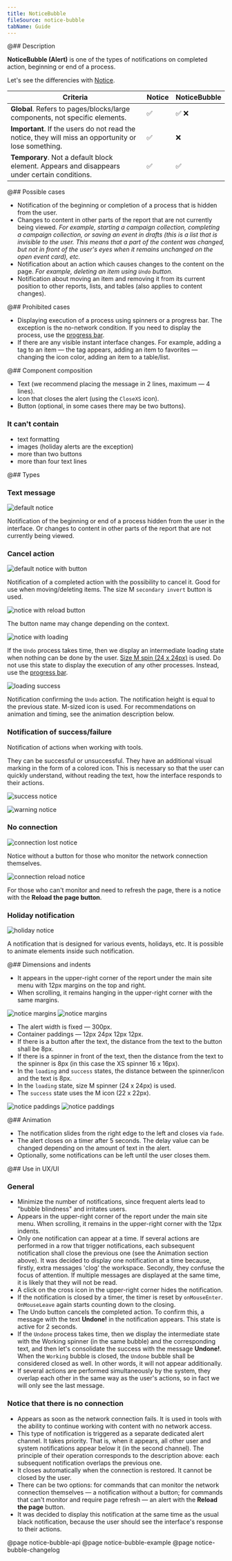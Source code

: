 ```yaml
---
title: NoticeBubble
fileSource: notice-bubble
tabName: Guide
---
```


@## Description

**NoticeBubble (Alert)** is one of the types of notifications on completed action, beginning or end of a process.

Let's see the differencies with [Notice](/components/notice/).

| Criteria                                                                                             | Notice | NoticeBubble |
| ---------------------------------------------------------------------------------------------------- | ------ | ------------ |
| **Global**. Refers to pages/blocks/large components, not specific elements.                          | ✅     | ✅ ❌        |
| **Important**. If the users do not read the notice, they will miss an opportunity or lose something. | ✅     | ❌           |
| **Temporary**. Not a default block element. Appears and disappears under certain conditions.         | ✅     | ✅           |

@## Possible cases

- Notification of the beginning or completion of a process that is hidden from the user.
- Changes to content in other parts of the report that are not currently being viewed. _For example, starting a campaign collection, completing a campaign collection, or saving an event in drafts (this is a list that is invisible to the user. This means that a part of the content was changed, but not in front of the user's eyes when it remains unchanged on the open event card), etc._
- Notification about an action which causes changes to the content on the page. _For example, deleting an item using `Undo` button._
- Notification about moving an item and removing it from its current position to other reports, lists, and tables (also applies to content changes).

@## Prohibited cases

- Displaying execution of a process using spinners or a progress bar. The exception is the no-network condition. If you need to display the process, use the [progress bar](/components/progress-bar/).
- If there are any visible instant interface changes. For example, adding a tag to an item — the tag appears, adding an item to favorites — changing the icon color, adding an item to a table/list.

@## Component composition

- Text (we recommend placing the message in 2 lines, maximum — 4 lines).
- Icon that closes the alert (using the `CloseXS` icon).
- Button (optional, in some cases there may be two buttons).

### It can't contain

- text formatting
- images (holiday alerts are the exception)
- more than two buttons
- more than four text lines

@## Types

### Text message

![default notice](static/text1.png)

Notification of the beginning or end of a process hidden from the user in the interface. Or changes to content in other parts of the report that are not currently being viewed.

### Cancel action

![default notice with button](static/default.png)

Notification of a completed action with the possibility to cancel it. Good for use when moving/deleting items. The size M `secondary invert` button is used.

![notice with reload button](static/reload_btn.png)

The button name may change depending on the context.

![notice with loading](static/default-loading.png)

If the `Undo` process takes time, then we display an intermediate loading state when nothing can be done by the user. [Size M spin (24 x 24px)](/components/spin/) is used. Do not use this state to display the execution of any other processes. Instead, use the [progress bar](/components/progress-bar/).

![loading success](static/default-success.png)

Notification confirming the `Undo` action. The notification height is equal to the previous state. M-sized icon is used. For recommendations on animation and timing, see the animation description below.

### Notification of success/failure

Notification of actions when working with tools.

They can be successful or unsuccessful. They have an additional visual marking in the form of a colored icon. This is necessary so that the user can quickly understand, without reading the text, how the interface responds to their actions.

![ success notice](static/success-notice.png)

![ warning notice](static/warning-notice.png)

### No connection

![connection lost notice](static/notice.png)

Notice without a button for those who monitor the network connection themselves.

![connection reload notice](static/reload.png)

For those who can't monitor and need to refresh the page, there is a notice with the **Reload the page button**.

### Holiday notification

![holiday notice](static/event_alert.png)

A notification that is designed for various events, holidays, etc. It is possible to animate elements inside such notification.

@## Dimensions and indents

- It appears in the upper-right corner of the report under the main site menu with 12px margins on the top and right.
- When scrolling, it remains hanging in the upper-right corner with the same margins.

![notice margins](static/noticeBubble1.png)
![notice margins](static/noticeBubble2.png)

- The alert width is fixed — 300px.
- Container paddings — 12px 24px 12px 12px.
- If there is a button after the text, the distance from the text to the button shall be 8px.
- If there is a spinner in front of the text, then the distance from the text to the spinner is 8px (in this case the XS spinner 16 x 16px).
- In the `loading` and `success` states, the distance between the spinner/icon and the text is 8px.
- In the `loading` state, size M spinner (24 x 24px) is used.
- The `success` state uses the M icon (22 x 22px).

![notice paddings](static/1.png)
![notice paddings](static/2.png)

@## Animation

- The notification slides from the right edge to the left and closes via `fade`.
- The alert closes on a timer after 5 seconds. The delay value can be changed depending on the amount of text in the alert.
- Optionally, some notifications can be left until the user closes them.

@## Use in UX/UI

### General

- Minimize the number of notifications, since frequent alerts lead to "bubble blindness" and irritates users.
- Appears in the upper-right corner of the report under the main site menu. When scrolling, it remains in the upper-right corner with the 12px indents.
- Only one notification can appear at a time. If several actions are performed in a row that trigger notifications, each subsequent notification shall close the previous one (see the Animation section above). It was decided to display one notification at a time because, firstly, extra messages 'clog' the workspace. Secondly, they confuse the focus of attention. If multiple messages are displayed at the same time, it is likely that they will not be read.
- A click on the cross icon in the upper-right corner hides the notification.
- If the notification is closed by a timer, the timer is reset by `onMouseEnter`. `OnMouseLeave` again starts counting down to the closing.
- The Undo button cancels the completed action. To confirm this, a message with the text **Undone!** in the notification appears. This state is active for 2 seconds.
- If the `Undone` process takes time, then we display the intermediate state with the Working spinner (in the same bubble) and the corresponding text, and then let's consolidate the success with the message **Undone!**. When the `Working` bubble is closed, the `Undone` bubble shall be considered closed as well. In other words, it will not appear additionally.
- If several actions are performed simultaneously by the system, they overlap each other in the same way as the user's actions, so in fact we will only see the last message.

### Notice that there is no connection

- Appears as soon as the network connection fails. It is used in tools with the ability to continue working with content with no network access.
- This type of notification is triggered as a separate dedicated alert channel. It takes priority. That is, when it appears, all other user and system notifications appear below it (in the second channel). The principle of their operation corresponds to the description above: each subsequent notification overlaps the previous one.
- It closes automatically when the connection is restored. It cannot be closed by the user.
- There can be two options: for commands that can monitor the network connection themselves — a notification without a button; for commands that can't monitor and require page refresh — an alert with the **Reload the page** button.
- It was decided to display this notification at the same time as the usual black notification, because the user should see the interface's response to their actions.

@page notice-bubble-api
@page notice-bubble-example
@page notice-bubble-changelog
